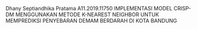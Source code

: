 Dhany Septiandhika Pratama
A11.2019.11750
IMPLEMENTASI MODEL CRISP-DM MENGGUNAKAN METODE K-NEAREST NEIGHBOR UNTUK MEMPREDIKSI PENYEBARAN DEMAM BERDARAH DI KOTA BANDUNG
